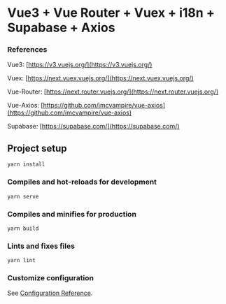 # Vue3 + Vue Router + Vuex + i18n + Supabase + Axios

### References

Vue3: [https://v3.vuejs.org/](https://v3.vuejs.org/)

Vuex: [https://next.vuex.vuejs.org/](https://next.vuex.vuejs.org/)

Vue-Router: [https://next.router.vuejs.org/](https://next.router.vuejs.org/)

Vue-Axios: [https://github.com/imcvampire/vue-axios](https://github.com/imcvampire/vue-axios)

Supabase: [https://supabase.com/](https://supabase.com/)


## Project setup
```
yarn install
```

### Compiles and hot-reloads for development
```
yarn serve
```

### Compiles and minifies for production
```
yarn build
```

### Lints and fixes files
```
yarn lint
```

### Customize configuration
See [Configuration Reference](https://cli.vuejs.org/config/).
